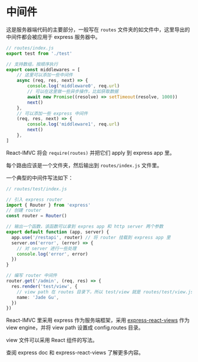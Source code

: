 # 中间件

这是服务器端代码的主要部分，一般写在 `routes` 文件夹的如文件中，这里导出的中间件都会被应用于 express 服务器中。

```ts
// routes/index.js
export test from './test'

// 支持数组，按顺序执行
export const middlewares = [
    // 这里可以添加一些中间件
    async (req, res, next) => {
        console.log('middleware0', req.url)
        // 可以在这里做一些异步操作，比如获取数据
        await new Promise((resolve) => setTimeout(resolve, 1000))
        next()
    },
    // 可以添加一些 express 中间件
    (req, res, next) => {
        console.log('middleware1', req.url)
        next()
    },
]
```

React-IMVC 将会 `require(routes)` 并把它们 apply 到 express app 里。

每个路由应该是一个文件夹，然后输出到 `routes/index.js` 文件里。

一个典型的中间件写法如下：

```ts
// routes/test/index.js

// 引入 express router
import { Router } from 'express'
// 创建 router
const router = Router()

// 输出一个函数，该函数可以拿到 expres app 和 http server 两个参数
export default function (app, server) {
  app.use('/restapi', router) // 将 router 挂载到 express app 里
  server.on('error', (error) => {
    // 对 server 进行一些处理
    console.log('error', error)
  })
}

// 编写 router 中间件
router.get('/admin', (req, res) => {
  res.render('test/view', {
    // view path 在 routes 目录下，所以 test/view 就是 routes/test/view.js 文件
    name: 'Jade Gu',
  })
})
```

React-IMVC 里采用 express 作为服务端框架，采用 [express-react-views](https://github.com/reactjs/express-react-views#readme) 作为 view engine，并将 view path 设置成 config.routes 目录。

view 文件可以采用 React 组件的写法。

查阅 express doc 和 express-react-views 了解更多内容。
